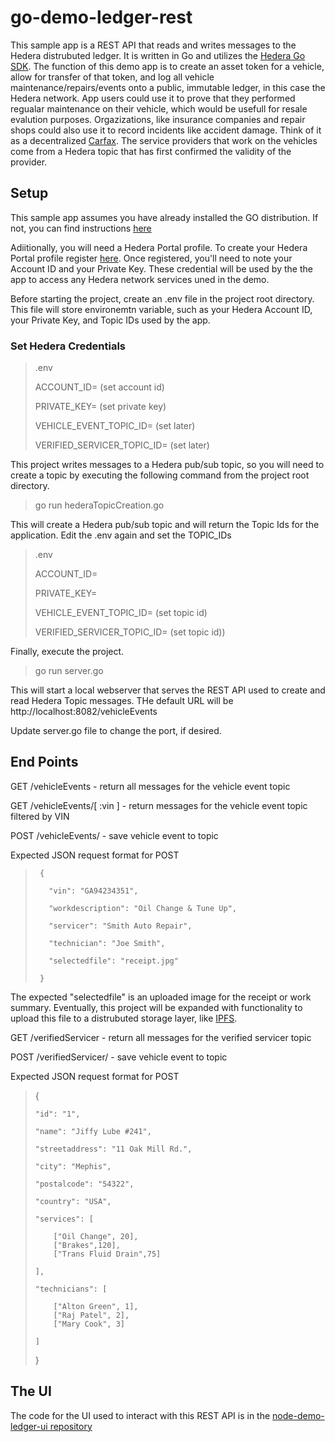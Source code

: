 # go-demo-ledger-rest

This sample app is a REST API that reads and writes messages to the Hedera distrubuted ledger.  It is written in Go and utilizes the [Hedera Go SDK](https://github.com/hashgraph/hedera-sdk-go). The function of this demo app is to create an asset token for a vehicle, allow for transfer of that token, and log all vehicle maintenance/repairs/events onto a public, immutable ledger, in this case the Hedera network.  App users could use it to prove that they performed regualar maintenance on their vehicle, which would be usefull for resale evalution purposes.  Orgazizations, like insurance companies and repair shops could also use it to record incidents like accident damage.  Think of it as a decentralized [Carfax](https://www.carfax.com/vehicle-history-reports/).  The service providers that work on the vehicles come from a Hedera topic that has first confirmed the validity of the provider.


## Setup

This sample app assumes you have already installed the GO distribution.  If not, you can find instructions [here](https://golang.org/doc/install)

Adiitionally, you will need a Hedera Portal profile. To create your Hedera Portal profile register [here](https://portal.hedera.com/register).  Once registered, you'll need to note your Account ID and your Private Key.  These credential will be used by the the app to access any Hedera network services uned in the demo.

Before starting the project, create an .env file in the project root directory.  This file will store environemtn variable, such as your Hedera Account ID, your Private Key, and Topic IDs used by the app.

### Set Hedera Credentials

> .env
>
> ACCOUNT_ID= (set account id)
>
> PRIVATE_KEY= (set private key)
>
> VEHICLE_EVENT_TOPIC_ID= (set later)
>
> VERIFIED_SERVICER_TOPIC_ID= (set later)

This project writes messages to a Hedera pub/sub topic, so you will need to create a topic by executing the following command from the project root directory.

> go run hederaTopicCreation.go

This will create a Hedera pub/sub topic and will return the Topic Ids for the application.
Edit the .env again and set the TOPIC_IDs

> .env
>
> ACCOUNT_ID=
>
> PRIVATE_KEY=
>
> VEHICLE_EVENT_TOPIC_ID= (set topic id)
>
> VERIFIED_SERVICER_TOPIC_ID= (set topic id))

Finally, execute the project.

> go run server.go

This will start a local webserver that serves the REST API used to create and read Hedera Topic messages.
THe default URL will be http://localhost:8082/vehicleEvents

Update server.go file to change the port, if desired.

## End Points

GET /vehicleEvents - return all messages for the vehicle event topic

GET /vehicleEvents/[ :vin ] - return messages for the vehicle event topic filtered by VIN

POST /vehicleEvents/ - save vehicle event to topic

Expected JSON request format for POST
>
>      {
>
>        "vin": "GA94234351",
>  
>        "workdescription": "Oil Change & Tune Up",
>
>        "servicer": "Smith Auto Repair",
>
>        "technician": "Joe Smith",
>
>        "selectedfile": "receipt.jpg"
>
>      }


The expected "selectedfile" is an uploaded image for the receipt or work summary.  Eventually, this project will be expanded with functionality to upload this file to a distrubuted storage layer, like [IPFS](https://ipfs.io/). 
  

GET /verifiedServicer - return all messages for the verified servicer topic

POST /verifiedServicer/ - save vehicle event to topic

Expected JSON request format for POST
>
> {
>
>     "id": "1",
>
>     "name": "Jiffy Lube #241",
>
>     "streetaddress": "11 Oak Mill Rd.",
>
>     "city": "Mephis",
>
>     "postalcode": "54322",
>
>     "country": "USA",
>
>     "services": [
>
>         ["Oil Change", 20],
>         ["Brakes",120],
>         ["Trans Fluid Drain",75]
>
>     ],
>
>     "technicians": [
>
>         ["Alton Green", 1],
>         ["Raj Patel", 2],
>         ["Mary Cook", 3]
>
>     ]
>
> }
> 
## The UI  
The code for the UI used to interact with this REST API is in the [node-demo-ledger-ui repository](https://github.com/droatl2000/node-demo-ledger-ui)
